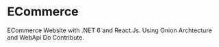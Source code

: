 # ECommerce
ECommerce Website with .NET 6 and React.Js. Using Onion Archtecture and WebApi
Do Contribute.
